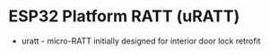 # ESP32 Platform RATT (uRATT)

* uratt - micro-RATT initially designed for interior door lock retrofit
